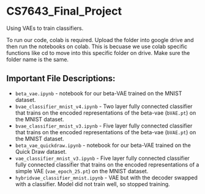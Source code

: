 # CS7643_Final_Project
Using VAEs to train classifiers.

To run our code, colab is required. Upload the folder into google drive and then run the notebooks on colab. This is becuase we use colab specific functions like cd to move into this specific folder on drive. Make sure the folder name is the same.

## Important File Descriptions:
* `beta_vae.ipynb` - notebook for our beta-VAE trained on the MNIST dataset.
* `bvae_classifier_mnist_v4.ipynb` - Two layer fully connected classifier that trains on the encoded representations of the beta-vae (`bVAE.pt`) on the MNIST dataset.
* `bvae_classifier_mnist_v3.ipynb` - Five layer fully connected classifier that trains on the encoded representations of the beta-vae (`bVAE.pt`) on the MNIST dataset.
* `beta_vae_quickdraw.ipynb` - notebook for our beta-VAE trained on the Quick Draw dataset.
* `vae_classifier_mnist_v3.ipynb` - Five layer fully connected classifier fully connected classifier that trains on the encoded representations of a simple VAE (`vae_epoch_25.pt`) on the MNIST dataset.
* `hybridvae_classifier_mnist.ipynb` - VAE but with the decoder swapped with a classifier. Model did not train well, so stopped training.
